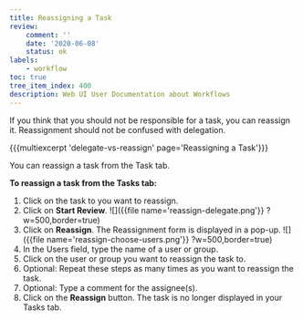 ```yaml
---
title: Reassigning a Task
review:
    comment: ''
    date: '2020-06-08'
    status: ok
labels:
    - workflow
toc: true
tree_item_index: 400
description: Web UI User Documentation about Workflows
---
```

If you think that you should not be responsible for a task, you can reassign it. Reassignment should not be confused with delegation.

{{{multiexcerpt 'delegate-vs-reassign' page='Reassigning a Task'}}}

You can reassign a task from the Task tab.

**To reassign a task from the Tasks tab:**

1. Click on the task to you want to reassign.
1. Click on **Start Review**.
![]({{file name='reassign-delegate.png'}} ?w=500,border=true)
1. Click on **Reassign**.
The Reassignment form is displayed in a pop-up.
![]({{file name='reassign-choose-users.png'}} ?w=500,border=true)
1. In the Users field, type the name of a user or group.
1. Click on the user or group you want to reassign the task to.
1. Optional: Repeat these steps as many times as you want to reassign the task.
1. Optional: Type a comment for the assignee(s).
1. Click on the **Reassign** button.
The task is no longer  displayed in your Tasks tab.
